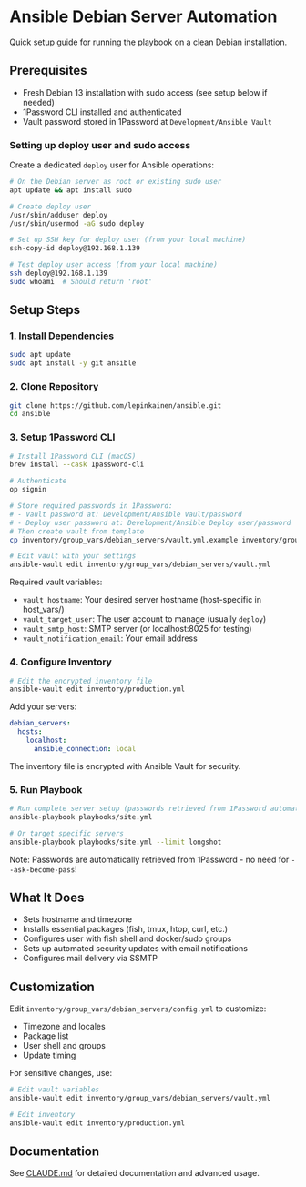 # Ansible Debian Server Automation

Quick setup guide for running the playbook on a clean Debian installation.

## Prerequisites

- Fresh Debian 13 installation with sudo access (see setup below if needed)
- 1Password CLI installed and authenticated
- Vault password stored in 1Password at `Development/Ansible Vault`

### Setting up deploy user and sudo access

Create a dedicated `deploy` user for Ansible operations:

```bash
# On the Debian server as root or existing sudo user
apt update && apt install sudo

# Create deploy user
/usr/sbin/adduser deploy
/usr/sbin/usermod -aG sudo deploy

# Set up SSH key for deploy user (from your local machine)
ssh-copy-id deploy@192.168.1.139

# Test deploy user access (from your local machine)
ssh deploy@192.168.1.139
sudo whoami  # Should return 'root'
```

## Setup Steps

### 1. Install Dependencies

```bash
sudo apt update
sudo apt install -y git ansible
```

### 2. Clone Repository

```bash
git clone https://github.com/lepinkainen/ansible.git
cd ansible
```

### 3. Setup 1Password CLI

```bash
# Install 1Password CLI (macOS)
brew install --cask 1password-cli

# Authenticate
op signin

# Store required passwords in 1Password:
# - Vault password at: Development/Ansible Vault/password
# - Deploy user password at: Development/Ansible Deploy user/password
# Then create vault from template
cp inventory/group_vars/debian_servers/vault.yml.example inventory/group_vars/debian_servers/vault.yml

# Edit vault with your settings
ansible-vault edit inventory/group_vars/debian_servers/vault.yml
```

Required vault variables:

- `vault_hostname`: Your desired server hostname (host-specific in host_vars/)
- `vault_target_user`: The user account to manage (usually `deploy`)
- `vault_smtp_host`: SMTP server (or localhost:8025 for testing)
- `vault_notification_email`: Your email address

### 4. Configure Inventory

```bash
# Edit the encrypted inventory file
ansible-vault edit inventory/production.yml
```

Add your servers:

```yaml
debian_servers:
  hosts:
    localhost:
      ansible_connection: local
```

The inventory file is encrypted with Ansible Vault for security.

### 5. Run Playbook

```bash
# Run complete server setup (passwords retrieved from 1Password automatically)
ansible-playbook playbooks/site.yml

# Or target specific servers
ansible-playbook playbooks/site.yml --limit longshot
```

Note: Passwords are automatically retrieved from 1Password - no need for `--ask-become-pass`!

## What It Does

- Sets hostname and timezone
- Installs essential packages (fish, tmux, htop, curl, etc.)
- Configures user with fish shell and docker/sudo groups
- Sets up automated security updates with email notifications
- Configures mail delivery via SSMTP

## Customization

Edit `inventory/group_vars/debian_servers/config.yml` to customize:

- Timezone and locales
- Package list
- User shell and groups
- Update timing

For sensitive changes, use:

```bash
# Edit vault variables
ansible-vault edit inventory/group_vars/debian_servers/vault.yml

# Edit inventory
ansible-vault edit inventory/production.yml
```

## Documentation

See [CLAUDE.md](CLAUDE.md) for detailed documentation and advanced usage.
